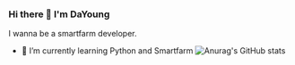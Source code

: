 ### Hi there 👋 I'm DaYoung
I wanna be a smartfarm developer.
- 🌱 I’m currently learning Python and Smartfarm
![Anurag's GitHub stats](https://github-readme-stats.vercel.app/api?username=River-All-zero&show_icons=true&theme=radical)
